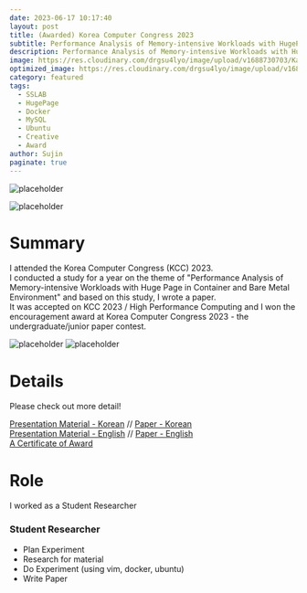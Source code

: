 ```yaml
---
date: 2023-06-17 10:17:40
layout: post
title: (Awarded) Korea Computer Congress 2023
subtitle: Performance Analysis of Memory-intensive Workloads with HugePage in Container and Bare Metal Environment
description: Performance Analysis of Memory-intensive Workloads with HugePage in Container and Bare Metal Environment
image: https://res.cloudinary.com/drgsu4lyo/image/upload/v1688730703/KakaoTalk_20230707_203043434_01_z9lz5g.jpg 
optimized_image: https://res.cloudinary.com/drgsu4lyo/image/upload/v1688730703/KakaoTalk_20230707_203043434_01_z9lz5g.jpg 
category: featured
tags:
  - SSLAB
  - HugePage
  - Docker
  - MySQL
  - Ubuntu
  - Creative
  - Award
author: Sujin
paginate: true
---
```

![placeholder](https://res.cloudinary.com/drgsu4lyo/image/upload/v1694133573/KakaoTalk_20230908_093440597_d1vg1t.jpg "award pic")

![placeholder](https://res.cloudinary.com/drgsu4lyo/image/upload/v1688730703/KakaoTalk_20230707_203043434_02_ah2jgd.jpg "presentation pic")
<h1>Summary</h1>
I attended the Korea Computer Congress (KCC) 2023. <br/>
I conducted a study for a year on the theme of "Performance Analysis of Memory-intensive Workloads with Huge Page in Container and Bare Metal Environment" and based on this study, I wrote a paper. <br/>
It was accepted on KCC 2023 / High Performance Computing and I won the encouragement award at Korea Computer Congress 2023 - the undergraduate/junior paper contest.<br/>

![placeholder](https://res.cloudinary.com/drgsu4lyo/image/upload/v1688730703/KakaoTalk_20230707_203043434_cnnhzu.jpg "presentation pic")
![placeholder](https://res.cloudinary.com/drgsu4lyo/image/upload/v1688730703/KakaoTalk_20230707_203155994_nn6eri.jpg "presentation pic")

<h1>Details</h1>
Please check out more detail! <br/>

[Presentation Material - Korean](https://drive.google.com/file/d/1alOdauuilMMY3aSa_J0FPpwtlZHwJnfb/view?usp=sharing) //
[Paper - Korean](https://drive.google.com/file/d/1kvzKQ1envhOMH09XFbJbNQCdwxaXJTbd/view?usp=sharing) <br/>
[Presentation Material - English](https://drive.google.com/file/d/1eAnfyDGB01wXJ_4YCVgRQ4xLy2_mGOVP/view?usp=sharing) //
[Paper - English](https://drive.google.com/file/d/1exO50qzyZDu2Sp3R6gecf3kLRS-uvOS5/view?usp=sharing) <br/>
[A Certificate of Award](https://drive.google.com/file/d/1ydk5G7OhOVDkPwW2Q0DZxXNk8kNAOQMx/view?usp=sharing)

<h1>Role</h1>
I worked as a Student Researcher

<h3>Student Researcher</h3>
<ul>
  <li>Plan Experiment</li>
  <li>Research for material</li>
  <li>Do Experiment (using vim, docker, ubuntu)</li>
  <li>Write Paper</li>
</ul>